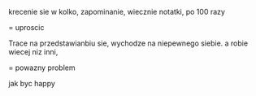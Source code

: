 krecenie sie w kolko, zapominanie, wiecznie notatki, po 100 razy 


= uproscic

Trace na przedstawianbiu sie, wychodze na niepewnego siebie. 
a robie wiecej niz inni, 

= powazny problem 

jak byc happy 